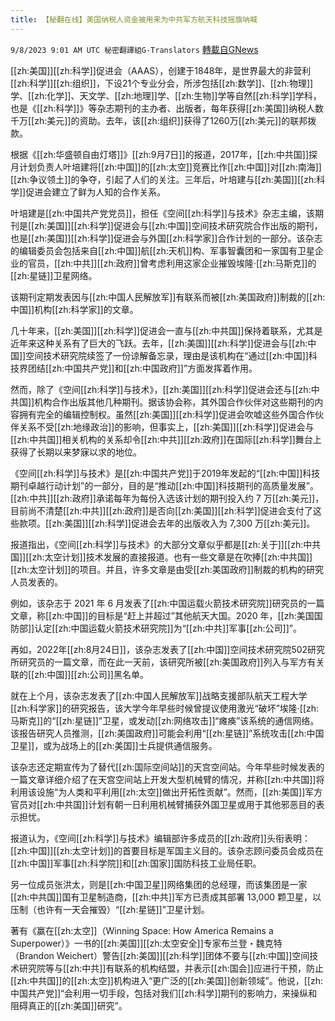```yaml
---
title: 【秘翻在线】美国纳税人资金被用来为中共军方航天科技摇旗呐喊
---
```

`9/8/2023 9:01 AM UTC 秘密翻譯組G-Translators` [轉載自GNews](https://gnews.org/articles/1662294)

[[zh:美国]][[zh:科学]]促进会（AAAS），创建于1848年，是世界最大的非营利[[zh:科学]][[zh:组织]]，下设21个专业分会，所涉包括[[zh:数学]]、[[zh:物理]]学、[[zh:化学]]、天文学、[[zh:地理]]学、[[zh:生物]]学等自然[[zh:科学]]学科，也是《[[zh:科学]]》等杂志期刊的主办者、出版者，每年获得[[zh:美国]]纳税人数千万[[zh:美元]]的资助。去年，该[[zh:组织]]获得了1260万[[zh:美元]]的联邦拨款。

根据《[[zh:华盛顿自由灯塔]]》[[zh:9月7日]]的报道，2017年，[[zh:中共国]]探月计划负责人叶培建将[[zh:中国]]的[[zh:太空]]竞赛比作[[zh:中国]]对[[zh:南海]][[zh:争议领土]]的争夺，引起了人们的关注。三年后，叶培建与[[zh:美国]][[zh:科学]]促进会建立了鲜为人知的合作关系。

叶培建是[[zh:中国共产党党员]]，担任《空间[[zh:科学]]与技术》杂志主编，该期刊是[[zh:美国]][[zh:科学]]促进会与[[zh:中国]]空间技术研究院合作出版的期刊，也是[[zh:美国]][[zh:科学]]促进会与外国[[zh:科学家]]合作计划的一部分。该杂志的编辑委员会包括来自[[zh:中国]]航[[zh:天机]]构、军事智囊团和一家国有卫星企业的官员，[[zh:中共]][[zh:政府]]曾考虑利用这家企业摧毁埃隆·[[zh:马斯克]]的[[zh:星链]]卫星网络。

该期刊定期发表因与[[zh:中国人民解放军]]有联系而被[[zh:美国政府]]制裁的[[zh:中国]]机构[[zh:科学家]]的文章。

几十年来，[[zh:美国]][[zh:科学]]促进会一直与[[zh:中共国]]保持着联系，尤其是近年来这种关系有了巨大的飞跃。去年，[[zh:美国]][[zh:科学]]促进会与[[zh:中国]]空间技术研究院续签了一份谅解备忘录，理由是该机构在“通过[[zh:中国]]科技界团结[[zh:中国共产党]]和[[zh:中国政府]]”方面发挥着作用。

然而，除了《空间[[zh:科学]]与技术》，[[zh:美国]][[zh:科学]]促进会还与[[zh:中共国]]机构合作出版其他几种期刊。据该协会称，其外国合作伙伴对这些期刊的内容拥有完全的编辑控制权。虽然[[zh:美国]][[zh:科学]]促进会吹嘘这些外国合作伙伴关系不受[[zh:地缘政治]]的影响，但事实上，[[zh:美国]][[zh:科学]]促进会与[[zh:中共国]]相关机构的关系却令[[zh:中共]][[zh:政府]]在国际[[zh:科学]]舞台上获得了长期以来梦寐以求的地位。

《空间[[zh:科学]]与技术》是[[zh:中国共产党]]于2019年发起的“[[zh:中国]]科技期刊卓越行动计划”的一部分，目的是“推动[[zh:中国]]科技期刊的高质量发展”。[[zh:中共]][[zh:政府]]承诺每年为每份入选该计划的期刊投入约 7 万[[zh:美元]]，目前尚不清楚[[zh:中共]][[zh:政府]]是否向[[zh:美国]][[zh:科学]]促进会支付了这些款项。[[zh:美国]][[zh:科学]]促进会去年的出版收入为 7,300 万[[zh:美元]]。

报道指出，《空间[[zh:科学]]与技术》的大部分文章似乎都是[[zh:关于]][[zh:中共国]][[zh:太空计划]]技术发展的直接报道。也有一些文章是在吹捧[[zh:中共国]][[zh:太空计划]]的项目。并且，许多文章是由受[[zh:美国政府]]制裁的机构的研究人员发表的。

例如，该杂志于 2021 年 6 月发表了[[zh:中国运载火箭技术研究院]]研究员的一篇文章，称[[zh:中国]]的目标是“赶上并超过”其他航天大国。2020 年，[[zh:美国国防部]]认定[[zh:中国运载火箭技术研究院]]为“[[zh:中共]]军事[[zh:公司]]”。

再如，2022年[[zh:8月24日]]，该杂志发表了[[zh:中国]]空间技术研究院502研究所研究员的一篇文章，而在此一天前，该研究所被[[zh:美国政府]]列入与军方有关联的[[zh:中国]][[zh:公司]]黑名单。

就在上个月，该杂志发表了[[zh:中国人民解放军]]战略支援部队航天工程大学[[zh:科学家]]的研究报告，该大学今年早些时候曾提议使用激光“破坏”埃隆·[[zh:马斯克]]的“[[zh:星链]]”卫星，或发动[[zh:网络攻击]]“瘫痪”该系统的通信网络。该报告研究人员推测，[[zh:美国政府]]可能会利用“[[zh:星链]]”系统攻击[[zh:中国卫星]]，或为战场上的[[zh:美国]]士兵提供通信服务。

该杂志还定期宣传为了替代[[zh:国际空间站]]的天宫空间站。今年早些时候发表的一篇文章详细介绍了在天宫空间站上开发大型机械臂的情况，并称[[zh:中共国]]将利用该设施“为人类和平利用[[zh:太空]]做出开拓性贡献”。然而，[[zh:美国]]军方官员对[[zh:中共国]]计划有朝一日利用机械臂捕获外国卫星或用于其他邪恶目的表示担忧。

报道认为，《空间[[zh:科学]]与技术》编辑部许多成员的[[zh:政府]]头衔表明：[[zh:中国]][[zh:太空计划]]的首要目标是军国主义目的。该杂志顾问委员会成员在[[zh:中国]]军事[[zh:科学院]]和[[zh:国家]]国防科技工业局任职。

另一位成员张洪太，则是[[zh:中国卫星]]网络集团的总经理，而该集团是一家[[zh:中共国]]国有卫星制造商，[[zh:中共]]军方已责成其部署 13,000 颗卫星，以压制（也许有一天会摧毁）“[[zh:星链]]”卫星计划。

著有《赢在[[zh:太空]]（Winning Space: How America Remains a Superpower）》一书的[[zh:美国]][[zh:太空安全]]专家布兰登・魏克特（Brandon Weichert）警告[[zh:美国]][[zh:科学]]团体不要与[[zh:中国]]空间技术研究院等与[[zh:中共]]有联系的机构结盟，并表示[[zh:国会]]应进行干预，防止[[zh:中共国]]的[[zh:太空]]机构进入“更广泛的[[zh:美国]]创新领域”。他说，[[zh:中国共产党]]“会利用一切手段，包括对我们[[zh:科学]]期刊的影响力，来操纵和阻碍真正的[[zh:美国]]研究”。
